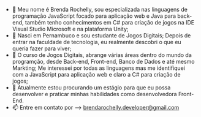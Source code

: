 - 👋 Meu nome é Brenda Rochelly, sou especializada nas linguagens de programação JavaScript focado para aplicação web e Java para back-end, também tenho conhecimentos em C# para criação de jogos na IDE Visual Studio Microsoft e na plataforma Unity;
- 👀 Nasci em Pernambuco e sou estudante de Jogos Digitais; Depois de entrar na faculdade de tecnologia, eu realmente descobri o que eu queria fazer para viver;
- 🌱 O curso de Jogos Digitais, abrange várias áreas dentro do mundo da programção, desde Back-end, Front-end, Banco de Dados e até mesmo Markting; Me interessei por todas as linguagens mas me identifiquei com a JavaScript para aplicação web e claro a C# para criação de jogos;
- 💞️ Atualmente estou procurando um estágio para que eu possa desenvolver e praticar minhas habilidades como desenvolvedora Front-End.
- 📫 Entre em contato por --> brendarochelly.developer@gmail.com

<!---
BrendaRochelly-developer/BrendaRochelly-developer is a ✨ special ✨ repository because its `README.md` (this file) appears on your GitHub profile.
You can click the Preview link to take a look at your changes.
--->
